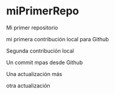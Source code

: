 # miPrimerRepo
Mi primer repositorio

mi primera contribución local para Github

Segunda contribución local

Un commit mpas desde Github

Una actualización más

otra actualización